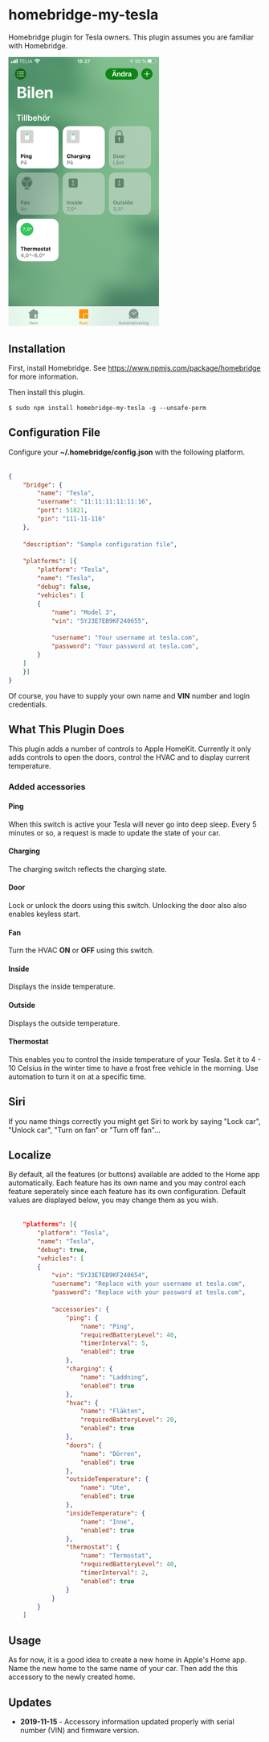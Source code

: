 # homebridge-my-tesla

Homebridge plugin for Tesla owners. This plugin assumes you are familiar with Homebridge. 

<img src="./images/bob.png" alt="bobdrawing" width="300"/>

## Installation

First, install Homebridge. See https://www.npmjs.com/package/homebridge
for more information.

Then install this plugin.

    $ sudo npm install homebridge-my-tesla -g --unsafe-perm


## Configuration File

Configure your **~/.homebridge/config.json** with the following platform.

```json

{
    "bridge": {
        "name": "Tesla",
        "username": "11:11:11:11:11:16",
        "port": 51821,
        "pin": "111-11-116"
    },

    "description": "Sample configuration file",

    "platforms": [{
        "platform": "Tesla",
        "name": "Tesla",
        "debug": false,
        "vehicles": [
        {         
            "name": "Model 3",       
            "vin": "5YJ3E7EB9KF240655",

            "username": "Your username at tesla.com",
            "password": "Your password at tesla.com",
        }
    ]
    }]
}

```

Of course, you have to supply your own name and **VIN** number and login credentials.


## What This Plugin Does

This plugin adds a number of controls to Apple HomeKit. Currently
it only adds controls to open the doors, control the HVAC and to display current temperature.

### Added accessories

#### Ping
When this switch is active your Tesla will never go into deep sleep. Every 5 minutes or so, a request is made to update the state of your car.  

#### Charging
The charging switch reflects the charging state.

#### Door
Lock or unlock the doors using this switch. Unlocking the door also also enables keyless start.

#### Fan
Turn the HVAC **ON** or **OFF** using this switch.

#### Inside
Displays the inside temperature.

#### Outside
Displays the outside temperature.

#### Thermostat
This enables you to control the inside temperature of your Tesla. Set it to 4 - 10 Celsius in the winter time to have a frost free vehicle in the morning.
Use automation to turn it on at a specific time.


## Siri

If you name things correctly you might get Siri to work by saying "Lock car", "Unlock car", "Turn on fan" or "Turn off fan"...

## Localize

By default, all the features (or buttons) available are added to the Home app automatically. 
Each feature has its own name and you may control each feature seperately since each 
feature has its own configuration. Default values are displayed below, you may change them as you wish.

```json

    "platforms": [{
        "platform": "Tesla",
        "name": "Tesla",
        "debug": true,
        "vehicles": [
        {         
            "vin": "5YJ3E7EB9KF240654",
            "username": "Replace with your username at tesla.com",
            "password": "Replace with your password at tesla.com",

            "accessories": {
                "ping": {
                    "name": "Ping",
                    "requiredBatteryLevel": 40,
                    "timerInterval": 5,
                    "enabled": true
                },
                "charging": {
                    "name": "Laddning",
                    "enabled": true
                },
                "hvac": {
                    "name": "Fläkten",
                    "requiredBatteryLevel": 20,
                    "enabled": true
                },
                "doors": {
                    "name": "Dörren",
                    "enabled": true
                },
                "outsideTemperature": {
                    "name": "Ute",
                    "enabled": true
                },
                "insideTemperature": {
                    "name": "Inne",
                    "enabled": true
                },
                "thermostat": {
                    "name": "Termostat",
                    "requiredBatteryLevel": 40,
                    "timerInterval": 2,
                    "enabled": true
                }
            }
        }
    ]
```

## Usage

As for now, it is a good idea to create a new home in Apple's Home app. Name
the new home to the same name of your car. Then add the this accessory to the newly created home.


## Updates

- **2019-11-15** - Accessory information updated properly with serial number (VIN) and firmware version.

